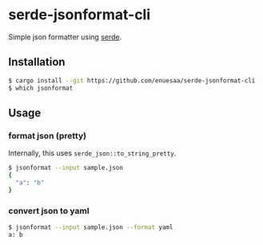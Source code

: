 # serde-jsonformat-cli
Simple json formatter using [serde](https://github.com/serde-rs/serde).

## Installation
~~~sh
$ cargo install --git https://github.com/enuesaa/serde-jsonformat-cli
$ which jsonformat
~~~

## Usage
### format json (pretty)
Internally, this uses `serde_json::to_string_pretty`.
~~~sh
$ jsonformat --input sample.json
{
  "a": "b"
}
~~~

### convert json to yaml
~~~sh
$ jsonformat --input sample.json --format yaml
a: b
~~~
